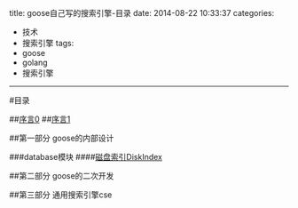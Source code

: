 title: goose自己写的搜索引擎-目录
date: 2014-08-22 10:33:37
categories: 
- 技术
- 搜索引擎
tags:
- goose
- golang
- 搜索引擎
---
#目录

##[序言0](/技术/搜索引擎/goose/Preface0/)
##[序言1](/技术/搜索引擎/goose/Preface1/)

<!-- more -->

##第一部分 goose的内部设计

###database模块
####[磁盘索引DiskIndex](/技术/搜索引擎/goose/database-diskindex/)

##第二部分 goose的二次开发

##第三部分 通用搜索引擎cse
